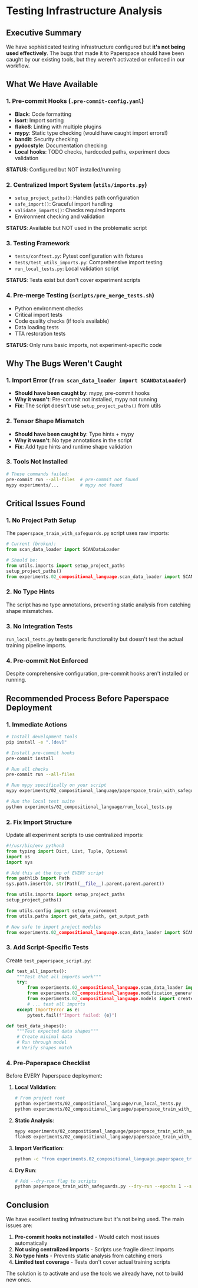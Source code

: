 # Testing Infrastructure Analysis

## Executive Summary

We have sophisticated testing infrastructure configured but **it's not being used effectively**. The bugs that made it to Paperspace should have been caught by our existing tools, but they weren't activated or enforced in our workflow.

## What We Have Available

### 1. **Pre-commit Hooks** (`.pre-commit-config.yaml`)
- **Black**: Code formatting
- **isort**: Import sorting  
- **flake8**: Linting with multiple plugins
- **mypy**: Static type checking (would have caught import errors!)
- **bandit**: Security checking
- **pydocstyle**: Documentation checking
- **Local hooks**: TODO checks, hardcoded paths, experiment docs validation

**STATUS**: Configured but NOT installed/running

### 2. **Centralized Import System** (`utils/imports.py`)
- `setup_project_paths()`: Handles path configuration
- `safe_import()`: Graceful import handling
- `validate_imports()`: Checks required imports
- Environment checking and validation

**STATUS**: Available but NOT used in the problematic script

### 3. **Testing Framework**
- `tests/conftest.py`: Pytest configuration with fixtures
- `tests/test_utils_imports.py`: Comprehensive import testing
- `run_local_tests.py`: Local validation script

**STATUS**: Tests exist but don't cover experiment scripts

### 4. **Pre-merge Testing** (`scripts/pre_merge_tests.sh`)
- Python environment checks
- Critical import tests
- Code quality checks (if tools available)
- Data loading tests
- TTA restoration tests

**STATUS**: Only runs basic imports, not experiment-specific code

## Why The Bugs Weren't Caught

### 1. **Import Error** (`from scan_data_loader import SCANDataLoader`)
- **Should have been caught by**: mypy, pre-commit hooks
- **Why it wasn't**: Pre-commit not installed, mypy not running
- **Fix**: The script doesn't use `setup_project_paths()` from utils

### 2. **Tensor Shape Mismatch**
- **Should have been caught by**: Type hints + mypy
- **Why it wasn't**: No type annotations in the script
- **Fix**: Add type hints and runtime shape validation

### 3. **Tools Not Installed**
```bash
# These commands failed:
pre-commit run --all-files  # pre-commit not found
mypy experiments/...        # mypy not found
```

## Critical Issues Found

### 1. **No Project Path Setup**
The `paperspace_train_with_safeguards.py` script uses raw imports:
```python
# Current (broken):
from scan_data_loader import SCANDataLoader

# Should be:
from utils.imports import setup_project_paths
setup_project_paths()
from experiments.02_compositional_language.scan_data_loader import SCANDataLoader
```

### 2. **No Type Hints**
The script has no type annotations, preventing static analysis from catching shape mismatches.

### 3. **No Integration Tests**
`run_local_tests.py` tests generic functionality but doesn't test the actual training pipeline imports.

### 4. **Pre-commit Not Enforced**
Despite comprehensive configuration, pre-commit hooks aren't installed or running.

## Recommended Process Before Paperspace Deployment

### 1. **Immediate Actions**
```bash
# Install development tools
pip install -e ".[dev]"

# Install pre-commit hooks
pre-commit install

# Run all checks
pre-commit run --all-files

# Run mypy specifically on your script
mypy experiments/02_compositional_language/paperspace_train_with_safeguards.py

# Run the local test suite
python experiments/02_compositional_language/run_local_tests.py
```

### 2. **Fix Import Structure**
Update all experiment scripts to use centralized imports:
```python
#!/usr/bin/env python3
from typing import Dict, List, Tuple, Optional
import os
import sys

# Add this at the top of EVERY script
from pathlib import Path
sys.path.insert(0, str(Path(__file__).parent.parent.parent))

from utils.imports import setup_project_paths
setup_project_paths()

from utils.config import setup_environment
from utils.paths import get_data_path, get_output_path

# Now safe to import project modules
from experiments.02_compositional_language.scan_data_loader import SCANDataLoader
```

### 3. **Add Script-Specific Tests**
Create `test_paperspace_script.py`:
```python
def test_all_imports():
    """Test that all imports work"""
    try:
        from experiments.02_compositional_language.scan_data_loader import SCANDataLoader
        from experiments.02_compositional_language.modification_generator import ModificationGenerator
        from experiments.02_compositional_language.models import create_baseline_seq2seq
        # ... test all imports
    except ImportError as e:
        pytest.fail(f"Import failed: {e}")

def test_data_shapes():
    """Test expected data shapes"""
    # Create minimal data
    # Run through model
    # Verify shapes match
```

### 4. **Pre-Paperspace Checklist**
Before EVERY Paperspace deployment:

1. **Local Validation**:
   ```bash
   # From project root
   python experiments/02_compositional_language/run_local_tests.py
   python experiments/02_compositional_language/paperspace_train_with_safeguards.py --test-mode
   ```

2. **Static Analysis**:
   ```bash
   mypy experiments/02_compositional_language/paperspace_train_with_safeguards.py
   flake8 experiments/02_compositional_language/paperspace_train_with_safeguards.py
   ```

3. **Import Verification**:
   ```bash
   python -c "from experiments.02_compositional_language.paperspace_train_with_safeguards import *"
   ```

4. **Dry Run**:
   ```bash
   # Add --dry-run flag to scripts
   python paperspace_train_with_safeguards.py --dry-run --epochs 1 --samples 100
   ```

## Conclusion

We have excellent testing infrastructure but it's not being used. The main issues are:

1. **Pre-commit hooks not installed** - Would catch most issues automatically
2. **Not using centralized imports** - Scripts use fragile direct imports
3. **No type hints** - Prevents static analysis from catching errors
4. **Limited test coverage** - Tests don't cover actual training scripts

The solution is to activate and use the tools we already have, not to build new ones.